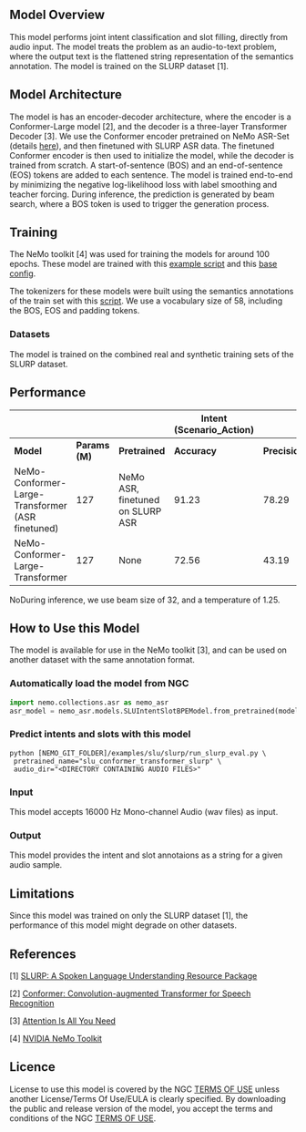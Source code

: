 ## Model Overview

This model performs joint intent classification and slot filling, directly from audio input. The model treats the problem as an audio-to-text problem, where the output text is the flattened string representation of the semantics annotation. The model is trained on the SLURP dataset [1].

## Model Architecture

The model is has an encoder-decoder architecture, where the encoder is a Conformer-Large model [2], and the decoder is a three-layer Transformer Decoder [3]. We use the Conformer encoder pretrained on NeMo ASR-Set (details [here](https://ngc.nvidia.com/models/nvidia:nemo:stt_en_conformer_ctc_large)), and then finetuned with SLURP ASR data.
The finetuned Conformer encoder is then used to initialize the model, while the decoder is trained from scratch. A start-of-sentence (BOS) and an end-of-sentence (EOS) tokens are added to each sentence. The model is trained end-to-end by minimizing the negative log-likelihood loss with label smoothing and teacher forcing. During inference, the prediction is generated by beam search, where a BOS token is used to trigger the generation process.

## Training

The NeMo toolkit [4] was used for training the models for around 100 epochs. These model are trained with this [example script](https://github.com/NVIDIA/NeMo/blob/main/examples/slu/slurp/run_slurp_train.py) and this [base config](https://github.com/NVIDIA/NeMo/blob/main/examples/slu/slurp/configs/conformer_transformer_large_bpe.yaml).

The tokenizers for these models were built using the semantics annotations of the train set with this [script](https://github.com/NVIDIA/NeMo/blob/main/scripts/tokenizers/process_asr_text_tokenizer.py). We use a vocabulary size of 58, including the BOS, EOS and padding tokens.


### Datasets

The model is trained on the combined real and synthetic training sets of the SLURP dataset.


## Performance

|                                                  |                |                          | **Intent (Scenario_Action)** |               | **Entity** |        |              | **SLURP Metrics** |                     |
|--------------------------------------------------|----------------|--------------------------|------------------------------|---------------|------------|--------|--------------|-------------------|---------------------|
|                     **Model**                    | **Params (M)** |      **Pretrained**      |         **Accuracy**         | **Precision** | **Recall** | **F1** | **Precsion** |     **Recall**    |        **F1**       |
| NeMo-Conformer-Large-Transformer (ASR finetuned) | 127            | NeMo ASR, finetuned on SLURP ASR         |                        91.23 |         78.29 |      74.65 |  76.43 |        83.93 |             80.31 |               82.08 |
| NeMo-Conformer-Large-Transformer                 | 127            | None                     |                        72.56 |         43.19 |       43.5 |  43.34 |        53.59 |             53.92 |               53.76 |

NoDuring inference, we use beam size of 32, and a temperature of 1.25.


## How to Use this Model

The model is available for use in the NeMo toolkit [3], and can be used on another dataset with the same annotation format.

### Automatically load the model from NGC

```python
import nemo.collections.asr as nemo_asr
asr_model = nemo_asr.models.SLUIntentSlotBPEModel.from_pretrained(model_name="slu_conformer_transformer_large_slurp")
```

### Predict intents and slots with this model

```shell
python [NEMO_GIT_FOLDER]/examples/slu/slurp/run_slurp_eval.py \
 pretrained_name="slu_conformer_transformer_slurp" \
 audio_dir="<DIRECTORY CONTAINING AUDIO FILES>"
```

### Input

This model accepts 16000 Hz Mono-channel Audio (wav files) as input.

### Output

This model provides the intent and slot annotaions as a string for a given audio sample.

## Limitations

Since this model was trained on only the SLURP dataset [1], the performance of this model might degrade on other datasets.


## References


[1] [SLURP: A Spoken Language Understanding Resource Package](https://arxiv.org/abs/2011.13205)

[2] [Conformer: Convolution-augmented Transformer for Speech Recognition](https://arxiv.org/abs/2005.08100)

[3] [Attention Is All You Need](https://arxiv.org/abs/1706.03762?context=cs)

[4] [NVIDIA NeMo Toolkit](https://github.com/NVIDIA/NeMo)

## Licence

License to use this model is covered by the NGC [TERMS OF USE](https://ngc.nvidia.com/legal/terms) unless another License/Terms Of Use/EULA is clearly specified. By downloading the public and release version of the model, you accept the terms and conditions of the NGC [TERMS OF USE](https://ngc.nvidia.com/legal/terms).
